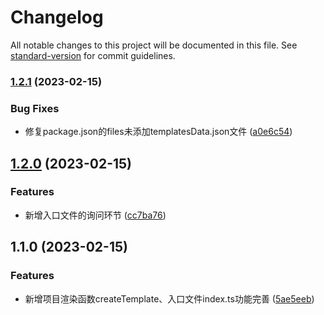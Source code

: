 # Changelog

All notable changes to this project will be documented in this file. See [standard-version](https://github.com/conventional-changelog/standard-version) for commit guidelines.

### [1.2.1](https://github.com/xuanxiaoqian/create-quick/compare/v1.2.0...v1.2.1) (2023-02-15)


### Bug Fixes

* 修复package.json的files未添加templatesData.json文件 ([a0e6c54](https://github.com/xuanxiaoqian/create-quick/commit/a0e6c540f887dbc4d3ac8b9d5421e0a7c0250857))

## [1.2.0](https://github.com/xuanxiaoqian/create-quick/compare/v1.1.0...v1.2.0) (2023-02-15)


### Features

* 新增入口文件的询问环节 ([cc7ba76](https://github.com/xuanxiaoqian/create-quick/commit/cc7ba76893ab74591cc96bcbecc07e2c2d0a6f4a))

## 1.1.0 (2023-02-15)


### Features

* 新增项目渲染函数createTemplate、入口文件index.ts功能完善 ([5ae5eeb](https://github.com/xuanxiaoqian/create-quick/commit/5ae5eeb447420c5ed006e4c027f096612a829f14))
